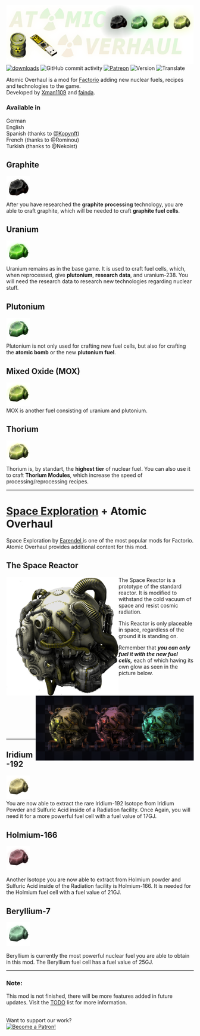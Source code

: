 [logo]: https://raw.githubusercontent.com/fainda/images/main/logo2.png

![logo][] <br>
<a href=https://mods.factorio.com/mod/Atomic_Overhaul/downloads>
![downloads](https://img.shields.io/badge/dynamic/json?color=blue&style=plastic&label=Downloads&query=downloads_count&url=https%3A%2F%2Fmods.factorio.com%2Fapi%2Fmods%2FAtomic_Overhaul)</a>
![GitHub commit activity](https://img.shields.io/github/commit-activity/m/Xman1109/Atomic_Overhaul?color=g&style=plastic) <a href="https://www.patreon.com/bePatron?u=74323441">
![Patreon](https://img.shields.io/badge/Become%20a-Patron-red?style=plastic)</a>
![Version](https://img.shields.io/badge/dynamic/json?color=yellow&style=plastic&label=Version&query=version&url=https%3A%2F%2Fraw.githubusercontent.com%2FXman1109%2FAtomic_Overhaul%2Fmain%2Finfo.json)
![Translate](https://img.shields.io/badge/Translate-here!-blueviolet?style=plastic)

Atomic Overhaul is a mod for <a href=https://factorio.com>Factorio</a> adding new nuclear fuels, recipes and technologies to the game. <br>
Developed by <a href=https://github.com/Xman1109>Xman1109</a> and <a href=https://github.com/fainda>fainda</a>.

<h3>Available in</h3>
German <br>
English <br>
Spanish (thanks to <a href=https://github.com/Kopynft>@Kopynft</a>) <br>
French (thanks to @Rominou) <br>
Turkish (thanks to @Nekoist)

<h2>Graphite</h2>

[graphite]: https://raw.githubusercontent.com/fainda/images/main/Graphite.png

![graphite][] <br>
After you have researched the **graphite processing** technology, you are able to craft graphite, which will be needed to craft **graphite fuel cells**.

<h2>Uranium</h2>

[uranium]: https://raw.githubusercontent.com/fainda/images/main/uranium.png

![uranium][] <br>
Uranium remains as in the base game. It is used to craft fuel cells, which, when reprocessed, give **plutonium**, **research data**, and uranium-238. You will need the research data to research new technologies regarding nuclear stuff.

<h2>Plutonium</h2>

[plutonium]: https://raw.githubusercontent.com/fainda/images/main/plutonium.png

![plutonium][] <br>
Plutonium is not only used for crafting new fuel cells, but also for crafting the **atomic bomb** or the new **plutonium fuel**.

<h2>Mixed Oxide (MOX)</h2>

[mox]: https://raw.githubusercontent.com/fainda/images/main/MOX.png

![MOX][] <br>
MOX is another fuel consisting of uranium and plutonium.

<h2>Thorium</h2>

[thorium]: https://raw.githubusercontent.com/fainda/images/main/thorium.png

![thorium][] <br>
Thorium is, by standart, the **highest tier** of nuclear fuel. You can also use it to craft **Thorium Modules**, which increase the speed of processing/reprocessing recipes.

---

<h1><a href="https://mods.factorio.com/mod/space-exploration">Space Exploration</a> + Atomic Overhaul</h1>
Space Exploration by <a href="https://www.patreon.com/bePatron?u=9790523">Earendel </a>is one of the most popular mods for Factorio. <br>
Atomic Overhaul provides additional content for this mod.

<h2>The Space Reactor</h2>

<img align="left" src="https://raw.githubusercontent.com/fainda/images/main/hr-reactor.png">

The Space Reactor is a prototype of the standard reactor. It is modified to withstand the cold vacuum of space and resist cosmic radiation.

This Reactor is only placeable in space, regardless of the ground it is standing on.

Remember that **_you can only fuel it with the new fuel cells,_** each of which having its own glow as seen in the picture below.

 <img align="right" hight=180 width=425 src="https://raw.githubusercontent.com/fainda/images/main/reactor-glow.png">
 
<br><br><br><br><br><br><br><br>
___
<h2>Iridium-192</h2>

[iridium]: https://raw.githubusercontent.com/fainda/images/main/iridium-192.png

![iridium][] <br>
You are now able to extract the rare Iridium-192 Isotope from Iridium Powder and Sulfuric Acid inside of a Radiation facility.
Once Again, you will need it for a more powerful fuel cell with a fuel value of 17GJ.

<h2>Holmium-166</h2>

[holmium]: https://raw.githubusercontent.com/fainda/images/main/holmium-166.png

![holmium][]<br>

Another Isotope you are now able to extract from Holmium powder and Sulfuric Acid inside of the Radiation facility is Holmium-166. It is needed for the Holmium fuel cell with a fuel value of 21GJ.

<h2>Beryllium-7</h2>
 
[beryllium]: https://raw.githubusercontent.com/fainda/images/main/beryllium-7.png

![beryllium][]

Beryllium is currently the most powerful nuclear fuel you are able to obtain in this mod. The Beryllium fuel cell has a fuel value of 25GJ.

---

<h3>Note:</h3>
This mod is not finished, there will be more features added in future updates. Visit the <a href=https://github.com/users/Xman1109/projects/1>TODO</a> list for more information. <br>

<br> Want to support our work? <br>
<a href="https://www.patreon.com/bePatron?u=74323441" ><img src="https://c5.patreon.com/external/logo/become_a_patron_button.png" alt="Become a Patron!" /></a>
